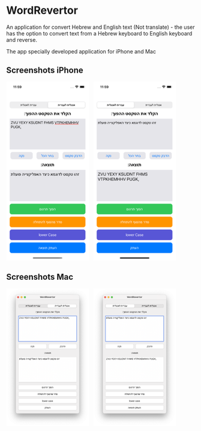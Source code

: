 
WordRevertor
==========
An application for convert Hebrew and English text (Not translate) - the user has the option to convert text from a Hebrew keyboard to English keyboard and reverse.

The app specially developed application for iPhone and Mac

## Screenshots iPhone
  <p float="left">
    <img src="./Screenshot/iPhone/0.png" width="220" />&nbsp;&nbsp;
  <img src="./Screenshot/iPhone/1.png" width="220" />&nbsp;&nbsp;
</p>

## Screenshots Mac
  <p float="left">
    <img src="./Screenshot/Mac/0.png" width="220" />&nbsp;&nbsp;
  <img src="./Screenshot/Mac/1.png" width="220" />&nbsp;&nbsp;
</p>
